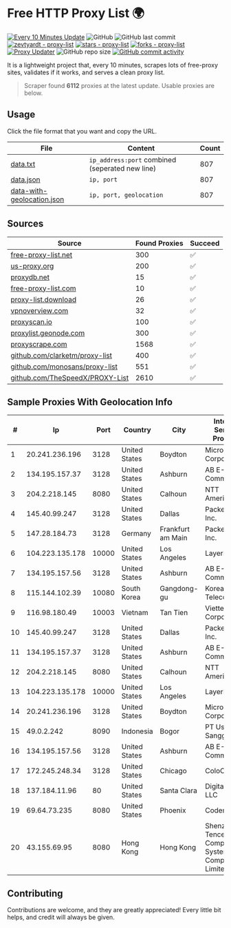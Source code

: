 
# Free HTTP Proxy List 🌍

[![Every 10 Minutes Update](https://github.com/mertguvencli/http-proxy-list/actions/workflows/main.yml/badge.svg?branch=main)](https://github.com/mertguvencli/http-proxy-list/actions/workflows/main.yml)
![GitHub](https://img.shields.io/github/license/mertguvencli/http-proxy-list)
![GitHub last commit](https://img.shields.io/github/last-commit/mertguvencli/http-proxy-list)
[![zevtyardt - proxy-list](https://img.shields.io/static/v1?label=zevtyardt&message=proxy-list&color=blue&logo=github)](https://github.com/zevtyardt/proxy-list "Go to GitHub repo")
[![stars - proxy-list](https://img.shields.io/github/stars/zevtyardt/proxy-list?style=social)](https://github.com/zevtyardt/proxy-list)
[![forks - proxy-list](https://img.shields.io/github/forks/zevtyardt/proxy-list?style=social)](https://github.com/zevtyardt/proxy-list)
[![Proxy Updater](https://github.com/zevtyardt/proxy-list/workflows/Proxy%20Updater/badge.svg)](https://github.com/zevtyardt/proxy-list/actions?query=workflow:"Proxy+Updater")
![GitHub repo size](https://img.shields.io/github/repo-size/zevtyardt/proxy-list)
[![GitHub commit activity](https://img.shields.io/github/commit-activity/m/zevtyardt/proxy-list?logo=commits)](https://github.com/zevtyardt/proxy-list/commits/main)

It is a lightweight project that, every 10 minutes, scrapes lots of free-proxy sites, validates if it works, and serves a clean proxy list.

> Scraper found **6112** proxies at the latest update. Usable proxies are below.

## Usage

Click the file format that you want and copy the URL.

|File|Content|Count|
|----|-------|-----|
|[data.txt](https://raw.githubusercontent.com/mertguvencli/http-proxy-list/main/proxy-list/data.txt)|`ip_address:port` combined (seperated new line)|807|
|[data.json](https://raw.githubusercontent.com/mertguvencli/http-proxy-list/main/proxy-list/data.json)|`ip, port`|807|
|[data-with-geolocation.json](https://raw.githubusercontent.com/mertguvencli/http-proxy-list/main/proxy-list/data-with-geolocation.json)|`ip, port, geolocation`|807|

## Sources

|Source|Found Proxies|Succeed|
|------|-------------|-------|
|[free-proxy-list.net](https://free-proxy-list.net)|300|✅|
|[us-proxy.org](https://www.us-proxy.org)|200|✅|
|[proxydb.net](http://proxydb.net)|15|✅|
|[free-proxy-list.com](https://free-proxy-list.com/?page=&port=&type%5B%5D=http&type%5B%5D=https&up_time=0&search=Search)|10|✅|
|[proxy-list.download](https://www.proxy-list.download/HTTP)|26|✅|
|[vpnoverview.com](https://vpnoverview.com/privacy/anonymous-browsing/free-proxy-servers)|32|✅|
|[proxyscan.io](https://www.proxyscan.io)|100|✅|
|[proxylist.geonode.com](https://proxylist.geonode.com/api/proxy-list?limit=300&page=1&sort_by=lastChecked&sort_type=desc&protocols=http,https)|300|✅|
|[proxyscrape.com](https://api.proxyscrape.com/v2/?request=displayproxies&protocol=http&timeout=10000&country=all&ssl=all&anonymity=all)|1568|✅|
|[github.com/clarketm/proxy-list](https://raw.githubusercontent.com/clarketm/proxy-list/master/proxy-list-raw.txt)|400|✅|
|[github.com/monosans/proxy-list](https://raw.githubusercontent.com/monosans/proxy-list/main/proxies/http.txt)|551|✅|
|[github.com/TheSpeedX/PROXY-List](https://raw.githubusercontent.com/TheSpeedX/PROXY-List/master/http.txt)|2610|✅|


## Sample Proxies With Geolocation Info

|#|Ip|Port|Country|City|Internet Service Provider|
|-|--|----|-------|----|-------------------------|
|1|20.241.236.196|3128|United States|Boydton|Microsoft Corporation|
|2|134.195.157.37|3128|United States|Ashburn|AB E-Commerce|
|3|204.2.218.145|8080|United States|Calhoun|NTT America, Inc.|
|4|145.40.99.247|3128|United States|Dallas|Packet Host, Inc.|
|5|147.28.184.73|3128|Germany|Frankfurt am Main|Packet Host, Inc.|
|6|104.223.135.178|10000|United States|Los Angeles|LayerHost|
|7|134.195.157.56|3128|United States|Ashburn|AB E-Commerce|
|8|115.144.102.39|10080|South Korea|Gangdong-gu|Korea Telecom|
|9|116.98.180.49|10003|Vietnam|Tan Tien|Viettel Corporation|
|10|145.40.99.247|3128|United States|Dallas|Packet Host, Inc.|
|11|134.195.157.37|3128|United States|Ashburn|AB E-Commerce|
|12|204.2.218.145|8080|United States|Calhoun|NTT America, Inc.|
|13|104.223.135.178|10000|United States|Los Angeles|LayerHost|
|14|20.241.236.196|3128|United States|Boydton|Microsoft Corporation|
|15|49.0.2.242|8090|Indonesia|Bogor|PT Usaha Adi Sanggoro|
|16|134.195.157.56|3128|United States|Ashburn|AB E-Commerce|
|17|172.245.248.34|3128|United States|Chicago|ColoCrossing|
|18|137.184.11.96|80|United States|Santa Clara|DigitalOcean, LLC|
|19|69.64.73.235|8080|United States|Phoenix|Codero|
|20|43.155.69.95|8080|Hong Kong|Hong Kong|Shenzhen Tencent Computer Systems Company Limited|



## Contributing

Contributions are welcome, and they are greatly appreciated! Every
little bit helps, and credit will always be given.

